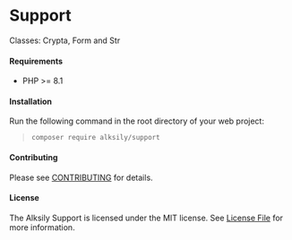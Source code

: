 Support
====
Classes: Crypta, Form and Str

#### Requirements
* PHP >= 8.1

#### Installation
Run the following command in the root directory of your web project:
> `composer require alksily/support`

#### Contributing
Please see [CONTRIBUTING](CONTRIBUTING.md) for details.

#### License
The Alksily Support is licensed under the MIT license. See [License File](LICENSE.md) for more information.
